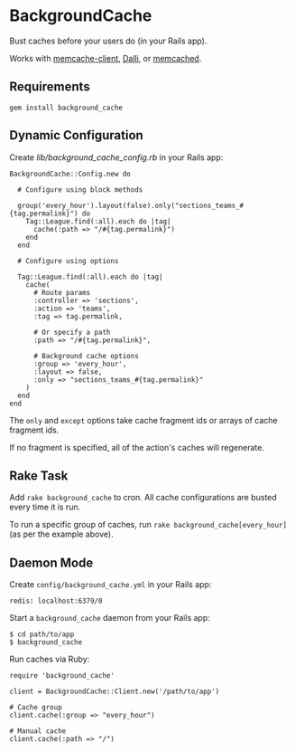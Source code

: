 BackgroundCache
===============

Bust caches before your users do (in your Rails app).

Works with [memcache-client](https://github.com/mperham/memcache-client), [Dalli](https://github.com/mperham/dalli), or [memcached](https://github.com/fauna/memcached).

Requirements
------------

    gem install background_cache

Dynamic Configuration
---------------------

Create *lib/background\_cache\_config.rb* in your Rails app:

    BackgroundCache::Config.new do

      # Configure using block methods
      
      group('every_hour').layout(false).only("sections_teams_#{tag.permalink}") do
        Tag::League.find(:all).each do |tag|
          cache(:path => "/#{tag.permalink}")
        end
      end

      # Configure using options
      
      Tag::League.find(:all).each do |tag|
        cache(
          # Route params
          :controller => 'sections',
          :action => 'teams',
          :tag => tag.permalink,

          # Or specify a path
          :path => "/#{tag.permalink}",
          
          # Background cache options
          :group => 'every_hour',
          :layout => false,
          :only => "sections_teams_#{tag.permalink}"
        )
      end
    end

The `only` and `except` options take cache fragment ids or arrays of cache fragment ids.

If no fragment is specified, all of the action's caches will regenerate.

Rake Task
---------

Add `rake background_cache` to cron. All cache configurations are busted every time it is run.

To run a specific group of caches, run `rake background_cache[every_hour]` (as per the example above).

Daemon Mode
-----------

Create `config/background_cache.yml` in your Rails app:

    redis: localhost:6379/0

Start a `background_cache` daemon from your Rails app:

    $ cd path/to/app
    $ background_cache

Run caches via Ruby:

    require 'background_cache'

    client = BackgroundCache::Client.new('/path/to/app')

    # Cache group
    client.cache(:group => "every_hour")

    # Manual cache
    client.cache(:path => "/")